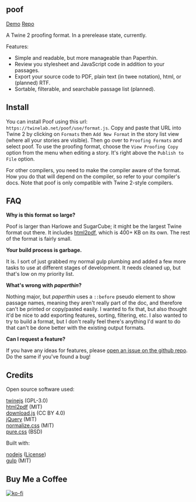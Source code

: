 ## poof

[Demo](https://twinelab.net/poof/demo/)
[Repo](https://github.com/ChapelR/poof/)

A Twine 2 proofing format. In a prerelease state, currently.

Features:  
- Simple and readable, but more manageable than Paperthin.  
- Review you stylesheet and JavaScript code in addition to your passages.  
- Export your source code to PDF, plain text (in twee notation), html, or (planned) RTF.  
- Sortable, filterable, and searchable passage list (planned).

## Install

You can install Poof using this url: `https://twinelab.net/poof/use/format.js`. Copy and paste that URL into Twine 2 by clicking on `Formats` then `Add New Format` in the story list view (where all your stories are visible). Then go over to `Proofing Formats` and select poof. To use the proofing format, choose the `View Proofing Copy` option from the menu when editing a story. It's right above the `Publish to File` option.

For other compilers, you need to make the compiler aware of the format. How you do that will depend on the compiler, so refer to your compiler's docs. Note that poof is only compatible with Twine 2-style compilers.

## FAQ

**Why is this format so large?**

Poof is larger than Harlowe and SugarCube; it might be the largest Twine format out there. It includes [html2pdf](https://github.com/eKoopmans/html2pdf), which is 400+ KB on its own. The rest of the format is fairly small.

**Your build process is garbage.**

It is. I sort of just grabbed my normal gulp plumbing and added a few more tasks to use at different stages of development. It needs cleaned up, but that's low on my priority list.

**What's wrong with *paperthin*?**

Nothing major, but *paperthin* uses a `::before` pseudo element to show passage names, meaning they aren't really part of the doc, and therefore can't be printed or copy/pasted easily. I wanted to fix that, but also thought it'd be nice to add exporting features, sorting, filtering, etc. I also wanted to try to build a format, but I don't really feel there's anything I'd want to do that can't be done better with the existing output formats.

**Can I request a feature?**

If you have any ideas for features, please [open an issue on the github repo](https://github.com/ChapelR/poof/issues/new). Do the same if you've found a bug!

## Credits 

Open source software used:

[twinejs](http://twinery.org/) (GPL-3.0)  
[html2pdf](https://github.com/eKoopmans/html2pdf) (MIT)  
[download.js](http://danml.com/download.html) (CC BY 4.0)  
[jQuery](https://jquery.com/) (MIT)  
[normalize.css](https://necolas.github.io/normalize.css/) (MIT)  
[pure.css](https://purecss.io/) (BSD)

Built with:

[nodejs](https://nodejs.org/en/) ([License](https://raw.githubusercontent.com/nodejs/node/master/LICENSE))  
[gulp](https://gulpjs.com/) (MIT)

## Buy Me a Coffee

[![ko-fi](https://www.ko-fi.com/img/donate_sm.png)](https://ko-fi.com/F1F8IC35)